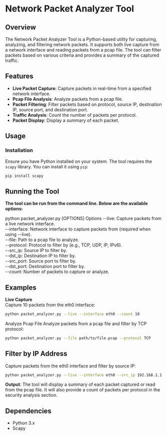 # Network Packet Analyzer Tool

## Overview

The Network Packet Analyzer Tool is a Python-based utility for capturing, analyzing, and filtering network packets. It supports both live capture from a network interface and reading packets from a pcap file. The tool can filter packets based on various criteria and provides a summary of the captured traffic.

## Features

- **Live Packet Capture**: Capture packets in real-time from a specified network interface.
- **Pcap File Analysis**: Analyze packets from a pcap file.
- **Packet Filtering**: Filter packets based on protocol, source IP, destination IP, source port, and destination port.
- **Traffic Analysis**: Count the number of packets per protocol.
- **Packet Display**: Display a summary of each packet.

## Usage

### Installation

Ensure you have Python installed on your system. The tool requires the `scapy` library. You can install it using `pip`:

```bash
pip install scapy
```

## Running the Tool
**The tool can be run from the command line. Below are the available options:**

python packet_analyzer.py [OPTIONS]
Options
--live: Capture packets from a live network interface.\
--interface: Network interface to capture packets from (required when using --live).\
--file: Path to a pcap file to analyze.\
--protocol: Protocol to filter by (e.g., TCP, UDP, IP, IPv6).\
--src_ip: Source IP to filter by.\
--dst_ip: Destination IP to filter by.\
--src_port: Source port to filter by.\
--dst_port: Destination port to filter by.\
--count: Number of packets to capture or analyze.

## Examples
****Live Capture****\
Capture 10 packets from the eth0 interface:

```bash
python packet_analyzer.py --live --interface eth0 --count 10
```
Analyze Pcap File
Analyze packets from a pcap file and filter by TCP protocol:

```bash
python packet_analyzer.py --file path/to/file.pcap --protocol TCP
```
## Filter by IP Address
Capture packets from the eth0 interface and filter by source IP:

```bash
python packet_analyzer.py --live --interface eth0 --src_ip 192.168.1.1
```
****Output****:
The tool will display a summary of each packet captured or read from the pcap file. It will also provide a count of packets per protocol in the security analysis section.

## Dependencies
- Python 3.x
- Scapy
